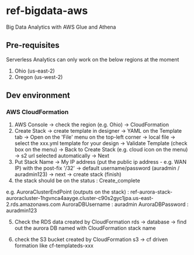 # ref-bigdata-aws
Big Data Analytics with AWS Glue and Athena

## Pre-requisites
Serverless Analytics can only work on the below regions at the moment
1) Ohio (us-east-2)
2) Oregon (us-west-2)

## Dev environment
### AWS CloudFormation
1) AWS Console -> check the region (e.g. Ohio) -> CloudFormation
2) Create Stack -> create template in designer -> YAML on the Template tab -> Open on the 'File' menu on the top-left corner -> local file -> select the xxx.yml template for your design -> Validate Template (check box on the menu) -> Back to Create Stack (e.g. cloud icon on the menu) -> s2 url selected automatically -> Next
3) Put Stack Name -> My IP address (put the public ip address - e.g. WAN IP) with the post-fix '/32' -> default username/password (auradmin / auradmin123) -> next -> create stack (finish) 
4) the stack should be on the status : Create_complete

e.g. 
AuroraClusterEndPoint (outputs on the stack) : ref-aurora-stack-auroracluster-1hgvnca4aayge.cluster-c90s2gyc1jpa.us-east-2.rds.amazonaws.com
AuroraDBUsername : auradmin
AuroraDBPassword : auradmin123

5) Check the RDS data created by CloudFormation
  rds -> database -> find out the aurora DB named with CloudFormation stack name

6) check the S3 bucket created by CloudFormation
  s3 -> cf driven formation like cf-templateds-xxx 
